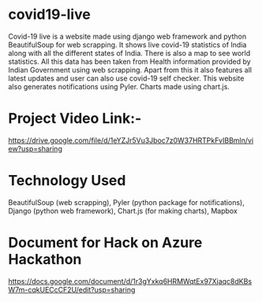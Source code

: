 # covid19-live
Covid-19 live is a website made using django web framework and python BeautifulSoup for web scrapping. It shows live covid-19 statistics of India along with all the different states of India. There is also a map to see world statistics. All this data has been taken from Health information provided by Indian Government using web scrapping. Apart from this it also features all latest updates and user can also use covid-19 self checker. This website also generates notifications using Pyler. Charts made using chart.js.

# Project Video Link:-

https://drive.google.com/file/d/1eYZJr5Vu3Jboc7z0W37HRTPkFvIBBmln/view?usp=sharing

# Technology Used
BeautifulSoup (web scrapping), 
Pyler (python package for notifications),
Django (python web framework),
Chart.js (for making charts),
Mapbox

# Document for Hack on Azure Hackathon

https://docs.google.com/document/d/1r3gYxkq6HRMWqtEx97Xjaqc8dKBsW7m-cqkUECcCF2U/edit?usp=sharing

